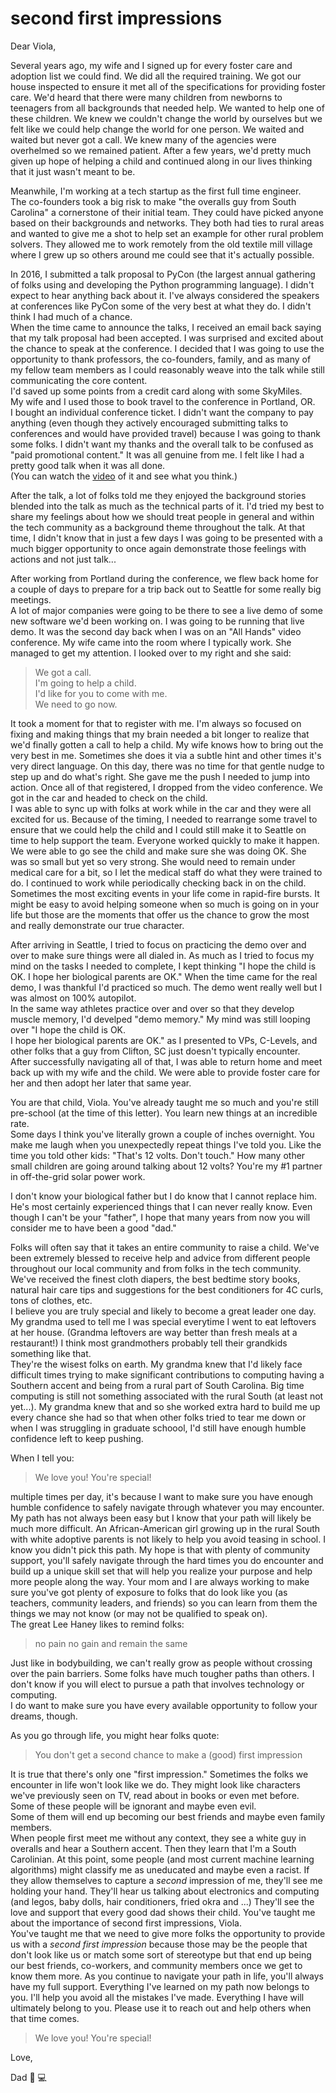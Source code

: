 # second first impressions

Dear Viola,

Several years ago, my wife and I signed up for every foster care and adoption 
list we could find.  We did all the required training.  We got our house inspected 
to ensure it met all of the specifications for providing foster care.  We'd heard 
that there were many children from newborns to teenagers from all backgrounds that
needed help. We wanted to help one of these children.  We knew we couldn't change 
the world by ourselves but we felt like we could help change the world for one person.
We waited and waited but never got a call.  We knew many of the agencies were 
overhelmed so we remained patient.  After a few years, we'd pretty much given up 
hope of helping a child and continued along in our lives thinking that it just 
wasn't meant to be.

Meanwhile, I'm working at a tech startup as the first full time engineer.  
The co-founders took a big risk to make "the overalls guy from South Carolina" a 
cornerstone of their initial team.  They could have picked anyone based on their 
backgrounds and networks.  They both had ties to rural areas and wanted to give me 
a shot to help set an example for other rural problem solvers.  They allowed me to 
work remotely from the old textile mill village where I grew up so others around me 
could see that it's actually possible.   

In 2016, I submitted a talk proposal to PyCon (the largest annual gathering of folks 
using and developing the Python programming language).  I didn't expect to hear anything 
back about it.  I've always considered the speakers at conferences like PyCon some of 
the very best at what they do.  I didn't think I had much of a chance.  
When the time came to announce the talks, I received an email back saying that my talk 
proposal had been accepted.  I was surprised and excited about the chance to speak at 
the conference.  I decided that I was going to use the opportunity to thank professors, 
the co-founders, family, and as many of my fellow team members as I could reasonably 
weave into the talk while still communicating the core content.  
I'd saved up some points from a credit card along with some SkyMiles.  
My wife and I used those to book travel to the conference in Portland, OR.  
I bought an individual conference ticket.  I didn't want the company to 
pay anything (even though they actively encouraged submitting talks to conferences and 
would have provided travel) because I was going to thank some folks. I didn't want my 
thanks and the overall talk to be confused as "paid promotional content."  It was all 
genuine from me.  I felt like I had a pretty good talk when it was all done.  
(You can watch the [video](https://www.youtube.com/watch?v=aVNaxNDN5ok) of it and see 
what you think.)

After the talk, a lot of folks told me they enjoyed the background stories blended into 
the talk as much as the technical parts of it.   I'd tried my best to share my feelings 
about how we should treat people in general and within the tech community as a background 
theme throughout the talk.   At that time, I didn't know that in just a few days I was 
going to be presented with a much bigger opportunity to once again demonstrate those 
feelings with actions and not just talk...

After working from Portland during the conference, we flew back home for a couple of 
days to prepare for a trip back out to Seattle for some really big meetings.   
A lot of major companies were going to be there to see a live demo of some new software 
we'd been working on.  I was going to be running that live demo.  It was the second day 
back when I was on an "All Hands" video conference.  My wife came into the room 
where I typically work.  She managed to get my attention.  I looked over to my right 
and she said: 

> We got a call.  
> I'm going to help a child.  
> I'd like for you to come with me.  
> We need to go now.

It took a moment for that to register with me.  I'm always so focused on fixing and 
making things that my brain needed a bit longer to realize that we'd finally gotten 
a call to help a child.  My wife knows how to bring out the very best in me.  Sometimes
she does it via a subtle hint and other times it's very direct language.  On this day,
there was no time for that gentle nudge to step up and do what's right.  She gave me the 
push I needed to jump into action.  Once all of that registered, I dropped from the video 
conference.  We got in the car and headed to check on the child.  
I was able to sync up with folks at work while in the car and they were all excited 
for us.  Because of the timing, I needed to rearrange some travel to ensure that we 
could help the child and I could still make it to Seattle on time to help support the team.
Everyone worked quickly to make it happen.  We were able to go see the child and make 
sure she was doing OK.  She was so small but yet so very strong.  She would need to remain
under medical care for a bit, so I let the medical staff do what they were trained to 
do.  I continued to work while periodically checking back in on the child.  Sometimes the most 
exciting events in your life come in rapid-fire bursts.  It might be easy to avoid 
helping someone when so much is going on in your life but those are the moments that 
offer us the chance to grow the most and really demonstrate our true character.  

After arriving in Seattle, I tried to focus on practicing the demo over and over to 
make sure things were all dialed in.  As much as I tried to focus my mind on the tasks 
I needed to complete, I kept thinking "I hope the child is OK.  I hope her biological 
parents are OK."   When the time came for the real demo, I was thankful I'd practiced 
so much.   The demo went really well but I was almost on 100% autopilot.  
In the same way athletes practice over and over so that they develop muscle memory, 
I'd develped "demo memory."  My mind was still looping over "I hope the child is OK.  
I hope her biological parents are OK." as I presented to VPs, C-Levels, and
other folks that a guy from Clifton, SC just doesn't typically encounter.  
After successfully navigating all of that, I was able to return home and meet back up 
with my wife and the child.  We were able to provide foster care for her and then adopt 
her later that same year.

You are that child, Viola.  You've already taught me so much and you're still pre-school
(at the time of this letter).  You learn new things at an incredible rate.  
Some days I think you've literally grown a couple of inches overnight.  You make me laugh 
when you unexpectedly repeat things I've told you.  Like the time you told other 
kids: "That's 12 volts.  Don't touch."   How many other small children are going around 
talking about 12 volts?  You're my #1 partner in off-the-grid solar power work.  

I don't know your biological father but I do know that I cannot replace him.  
He's most certainly experienced things that I can never really know.  Even though 
I can't be your "father", I hope that many years from now you will consider me to 
have been a good "dad." 

Folks will often say that it takes an entire community to raise a child.
We've been extremely blessed to receive help and advice from different people 
throughout our local community and from folks in the tech community.   
We've received the finest cloth diapers, the best bedtime story books, natural hair care 
tips and suggestions for the best conditioners for 4C curls, tons of clothes, etc.  
I believe you are truly special and likely to become a great leader one day.  
My grandma used to tell me I was special everytime I went to eat leftovers at her house.
(Grandma leftovers are way better than fresh meals at a restaurant!)
I think most grandmothers probably tell their grandkids something like that.   
They're the wisest folks on earth.  My grandma knew that I'd likely face difficult 
times trying to make significant contributions to computing having a Southern accent 
and being from a rural part of South Carolina. 
Big time computing is still not something associated with the rural South (at least not yet...).
My grandma knew that and so she worked extra hard to build me up every chance she 
had so that when other folks tried to tear me down or when I was struggling in 
graduate schoool, I'd still have enough humble confidence left to keep pushing.  

When I tell you:

> We love you! You're special!

multiple times per day, it's because I want to make sure you have enough humble 
confidence to safely navigate through whatever you may encounter.   My path has 
not always been easy but I know that your path will likely be much more difficult.
An African-American girl growing up in the rural South with white adoptive parents 
is not likely to help you avoid teasing in school.  I know you didn't pick this path.
My hope is that with plenty of community support, you'll safely navigate through the 
hard times you do encounter and build up a unique skill set that will help you 
realize your purpose and help more people along the way.  Your mom and I are always 
working to make sure you've got plenty of exposure to folks that do look like you
(as teachers, community leaders, and friends) so you can learn from them the things 
we may not know (or may not be qualified to speak on).  
The great Lee Haney likes to remind folks:

> no pain no gain and remain the same

Just like in bodybuilding, we can't really grow as people without crossing over 
the pain barriers.  Some folks have much tougher paths than others.  I don't know if 
you will elect to pursue a path that involves technology or computing.  
I do want to make sure you have every available opportunity to follow your dreams, though.  

As you go through life, you might hear folks quote:

> You don't get a second chance to make a (good) first impression

It is true that there's only one "first impression."
Sometimes the folks we encounter in life won't look like we do.  They might look like 
characters we've previously seen on TV, read about in books or even met before.  
Some of these people will be ignorant and maybe even evil.  
Some of them will end up becoming our best friends and maybe even family members.  
When people first meet me without any context, they see a white guy in overalls and 
hear a Southern accent.  Then they learn that I'm a South Carolinian.  At this point,
some people (and most current machine learning algorithms) might classify me as 
uneducated and maybe even a racist.  If they allow themselves to capture a _second_ 
impression of me, they'll see me holding your hand.  They'll hear us talking about 
electronics and computing (and legos, baby dolls, hair conditioners, fried okra and ...)
They'll see the love and support that every good dad shows their child.  You've 
taught me about the importance of second first impressions, Viola.  
You've taught me that we need to give more folks the opportunity to provide us with 
a _second first impression_ because those may be the people that don't look like us 
or match some sort of stereotype but that end up being our best friends, co-workers, 
and community members once we get to know them more.  As you continue to navigate your 
path in life, you'll always have my full support.  Everything I've learned on my path 
now belongs to you.  I'll help you avoid all the mistakes I've made.  Everything I 
have will ultimately belong to you.  Please use it to reach out and help others when that 
time comes.

> We love you! You're special!

Love,

Dad
:tractor: :computer: